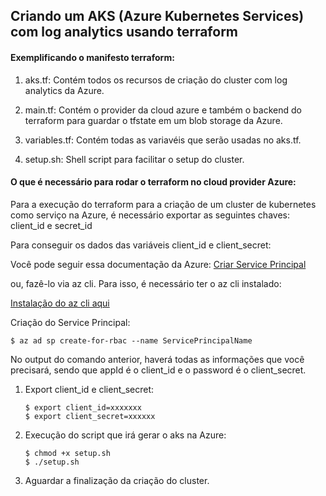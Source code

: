 ## Criando um AKS (Azure Kubernetes Services) com log analytics usando terraform

#### Exemplificando o manifesto terraform:
1. aks.tf: Contém todos os recursos de criação do cluster com log analytics da Azure.

2. main.tf: Contém o provider da cloud azure e também o backend do terraform para guardar o tfstate em um blob storage da Azure.

3. variables.tf: Contém todas as variavéis que serão usadas no aks.tf.

4. setup.sh: Shell script para facilitar o setup do cluster.

#### O que é necessário para rodar o terraform no cloud provider Azure:

Para a execução do terraform para a criação de um cluster de kubernetes como serviço na Azure, é necessário exportar as seguintes chaves: client_id e secret_id

Para conseguir os dados das variáveis client_id e client_secret:

Você pode seguir essa documentação da Azure: [Criar Service Principal](https://docs.microsoft.com/en-us/azure/active-directory/develop/howto-create-service-principal-portal)

ou, fazê-lo via az cli. Para isso, é necessário ter o az cli instalado:

[Instalação do az cli aqui](https://docs.microsoft.com/pt-br/cli/azure/install-azure-cli?view=azure-cli-latest)

Criação do Service Principal:
```shell
$ az ad sp create-for-rbac --name ServicePrincipalName
```
No output do comando anterior, haverá todas as informações que você precisará, sendo que appId é o client_id e o password é o client_secret.

1. Export client_id e client_secret:
    ```shell
    $ export client_id=xxxxxxx
    $ export client_secret=xxxxxx
    ```
2. Execução do script que irá gerar o aks na Azure:
    ```shell
    $ chmod +x setup.sh
    $ ./setup.sh
    ```
3. Aguardar a finalização da criação do cluster.

